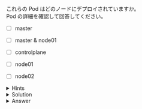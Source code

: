 これらの Pod はどのノードにデプロイされていますか。  
Pod の詳細を確認して回答してください。

- [ ] master
- [ ] master & node01
- [ ] controlplane
- [ ] node01
- [ ] node02


<details>
  <summary>Hints</summary>

`-o wide` オプションを使用して `kubectl get` コマンドを実行します。

</details>

<details>
  <summary>Solution</summary>

`kubectl get pods -o wide`{{execute}} を実行して `NODE` 列を確認します。

</details>

<details>
  <summary>Answer</summary>

node01

</details>

